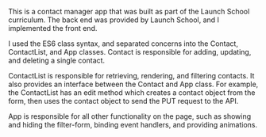 This is a contact manager app that was built as part of the Launch School curriculum. The back end was provided by Launch School, and I implemented the front end. 

I used the ES6 class syntax, and separated concerns into the Contact, ContactList, and App classes. 
  Contact is responsible for adding, updating, and deleting a single contact.

  ContactList is responsible for retrieving, rendering, and filtering contacts. It also provides an interface between the Contact and App class. For example, the ContactList has an edit method which creates a contact object from the form, then uses the contact object to send the PUT request to the API.

  App is responsible for all other functionality on the page, such as showing and hiding the filter-form, binding event handlers, and providing animations.